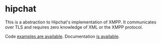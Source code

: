 # hipchat

This is a abstraction to Hipchat's implementation of XMPP. It communicates over
TLS and requires zero knowledge of XML or the XMPP protocol.

Code [examples are available][1].
Documentation [is available][2].

[1]: https://github.com/daneharrigan/hipchat/tree/master/example
[2]: http://godoc.org/github.com/daneharrigan/hipchat
